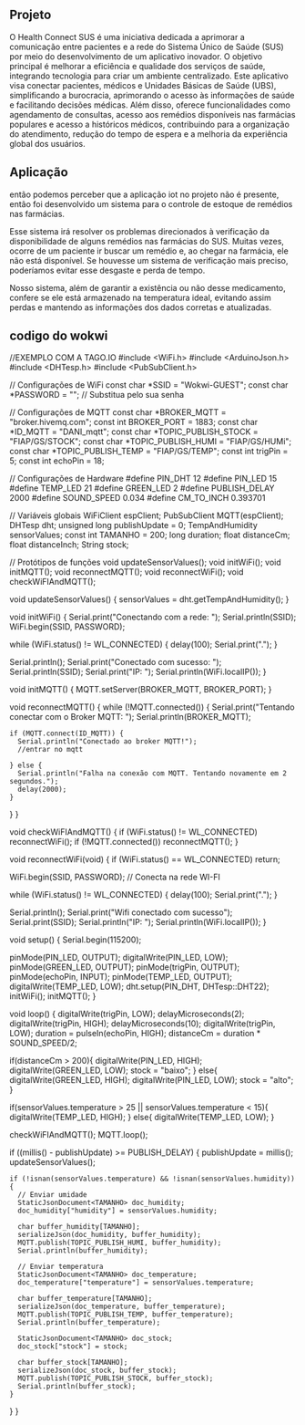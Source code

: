 ## Projeto
O Health Connect SUS é uma iniciativa dedicada a aprimorar a comunicação 
entre pacientes e a rede do Sistema Único de Saúde (SUS) por meio do 
desenvolvimento de um aplicativo inovador. O objetivo principal é melhorar a 
eficiência e qualidade dos serviços de saúde, integrando tecnologia para criar um 
ambiente centralizado. Este aplicativo visa conectar pacientes, médicos e Unidades 
Básicas de Saúde (UBS), simplificando a burocracia, aprimorando o acesso às 
informações de saúde e facilitando decisões médicas. Além disso, oferece 
funcionalidades como agendamento de consultas, acesso aos remédios disponíveis 
nas farmácias populares e acesso a históricos médicos, contribuindo para a 
organização do atendimento, redução do tempo de espera e a melhoria da 
experiência global dos usuários.

## Aplicação
então podemos perceber que  a aplicação iot no projeto não é presente, então foi desenvolvido um sistema para o controle de estoque de remédios nas farmácias.

Esse sistema irá resolver os problemas direcionados à verificação da disponibilidade de alguns remédios nas farmácias do SUS. Muitas vezes, ocorre de um paciente ir buscar um remédio e, ao chegar na farmácia, ele não está disponível. Se houvesse um sistema de verificação mais preciso, poderíamos evitar esse desgaste e perda de tempo.

Nosso sistema, além de garantir a existência ou não desse medicamento, confere se ele está armazenado na temperatura ideal, evitando assim perdas e mantendo as informações dos dados corretas e atualizadas.

## codigo do wokwi
//EXEMPLO COM A TAGO.IO
#include <WiFi.h>
#include <ArduinoJson.h>
#include <DHTesp.h>
#include <PubSubClient.h>

// Configurações de WiFi
const char *SSID = "Wokwi-GUEST";
const char *PASSWORD = "";  // Substitua pelo sua senha

// Configurações de MQTT
const char *BROKER_MQTT = "broker.hivemq.com";
const int BROKER_PORT = 1883;
const char *ID_MQTT = "DANI_mqtt";
const char *TOPIC_PUBLISH_STOCK = "FIAP/GS/STOCK";
const char *TOPIC_PUBLISH_HUMI = "FIAP/GS/HUMi";
const char *TOPIC_PUBLISH_TEMP = "FIAP/GS/TEMP";
const int trigPin = 5;
const int echoPin = 18;

// Configurações de Hardware
#define PIN_DHT 12
#define PIN_LED 15
#define TEMP_LED 21
#define GREEN_LED 2
#define PUBLISH_DELAY 2000
#define SOUND_SPEED 0.034
#define CM_TO_INCH 0.393701

// Variáveis globais
WiFiClient espClient;
PubSubClient MQTT(espClient);
DHTesp dht;
unsigned long publishUpdate = 0;
TempAndHumidity sensorValues;
const int TAMANHO = 200;
long duration;
float distanceCm;
float distanceInch;
String stock;

// Protótipos de funções
void updateSensorValues();
void initWiFi();
void initMQTT();
void reconnectMQTT();
void reconnectWiFi();
void checkWiFIAndMQTT();

void updateSensorValues() {
  sensorValues = dht.getTempAndHumidity();
}

void initWiFi() {
  Serial.print("Conectando com a rede: ");
  Serial.println(SSID);
  WiFi.begin(SSID, PASSWORD);

  while (WiFi.status() != WL_CONNECTED) {
    delay(100);
    Serial.print(".");
  }

  Serial.println();
  Serial.print("Conectado com sucesso: ");
  Serial.println(SSID);
  Serial.print("IP: ");
  Serial.println(WiFi.localIP());
}

void initMQTT() {
  MQTT.setServer(BROKER_MQTT, BROKER_PORT);
}

void reconnectMQTT() {
  while (!MQTT.connected()) {
    Serial.print("Tentando conectar com o Broker MQTT: ");
    Serial.println(BROKER_MQTT);

    if (MQTT.connect(ID_MQTT)) {
      Serial.println("Conectado ao broker MQTT!");
      //entrar no mqtt
      
    } else {
      Serial.println("Falha na conexão com MQTT. Tentando novamente em 2 segundos.");
      delay(2000);
    }
  }
}

void checkWiFIAndMQTT() {
  if (WiFi.status() != WL_CONNECTED) reconnectWiFi();
  if (!MQTT.connected()) reconnectMQTT();
}

void reconnectWiFi(void)
{
  if (WiFi.status() == WL_CONNECTED)
    return;

  WiFi.begin(SSID, PASSWORD); // Conecta na rede WI-FI

  while (WiFi.status() != WL_CONNECTED) {
    delay(100);
    Serial.print(".");
  }

  Serial.println();
  Serial.print("Wifi conectado com sucesso");
  Serial.print(SSID);
  Serial.println("IP: ");
  Serial.println(WiFi.localIP());
}

void setup() {
  Serial.begin(115200);

  pinMode(PIN_LED, OUTPUT);
  digitalWrite(PIN_LED, LOW);
  pinMode(GREEN_LED, OUTPUT);
  pinMode(trigPin, OUTPUT);
  pinMode(echoPin, INPUT);
  pinMode(TEMP_LED, OUTPUT);
  digitalWrite(TEMP_LED, LOW);
  dht.setup(PIN_DHT, DHTesp::DHT22);
  initWiFi();
  initMQTT();
}

void loop() {
  digitalWrite(trigPin, LOW);
  delayMicroseconds(2);
  digitalWrite(trigPin, HIGH);
  delayMicroseconds(10);
  digitalWrite(trigPin, LOW);
  duration = pulseIn(echoPin, HIGH);
  distanceCm = duration * SOUND_SPEED/2;


  if(distanceCm > 200){
    digitalWrite(PIN_LED, HIGH);
    digitalWrite(GREEN_LED, LOW);
    stock = "baixo";
  }
  else{
    digitalWrite(GREEN_LED, HIGH);
    digitalWrite(PIN_LED, LOW);
    stock = "alto";
  }
  
  if(sensorValues.temperature > 25 || sensorValues.temperature < 15){
    digitalWrite(TEMP_LED, HIGH);
  }
  else{
    digitalWrite(TEMP_LED, LOW);
  }

  checkWiFIAndMQTT();
  MQTT.loop();

  if ((millis() - publishUpdate) >= PUBLISH_DELAY) {
    publishUpdate = millis();
    updateSensorValues();

    if (!isnan(sensorValues.temperature) && !isnan(sensorValues.humidity)) {
      // Enviar umidade
      StaticJsonDocument<TAMANHO> doc_humidity;
      doc_humidity["humidity"] = sensorValues.humidity;

      char buffer_humidity[TAMANHO];
      serializeJson(doc_humidity, buffer_humidity);
      MQTT.publish(TOPIC_PUBLISH_HUMI, buffer_humidity);
      Serial.println(buffer_humidity);

      // Enviar temperatura
      StaticJsonDocument<TAMANHO> doc_temperature;
      doc_temperature["temperature"] = sensorValues.temperature;

      char buffer_temperature[TAMANHO];
      serializeJson(doc_temperature, buffer_temperature);
      MQTT.publish(TOPIC_PUBLISH_TEMP, buffer_temperature);
      Serial.println(buffer_temperature);

      StaticJsonDocument<TAMANHO> doc_stock;
      doc_stock["stock"] = stock;

      char buffer_stock[TAMANHO];
      serializeJson(doc_stock, buffer_stock);
      MQTT.publish(TOPIC_PUBLISH_STOCK, buffer_stock);
      Serial.println(buffer_stock);
    }
  }
}